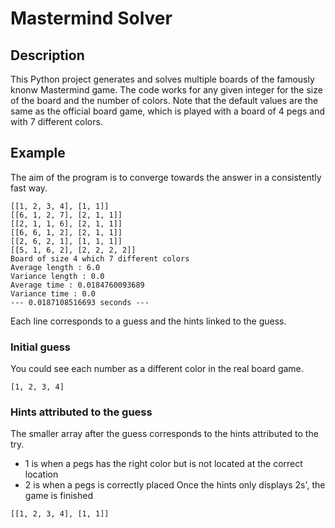 # Mastermind Solver

## Description 

This Python project generates and solves multiple boards of the famously knonw Mastermind game.
The code works for any given integer for the size of the board and the number of colors. Note that the default values are the same as the official board game, which is played with a board of 4 pegs and with 7 different colors.


## Example 

The aim of the program is to converge towards the answer in a consistently fast way.

```
[[1, 2, 3, 4], [1, 1]]
[[6, 1, 2, 7], [2, 1, 1]]
[[2, 1, 1, 6], [2, 1, 1]]
[[6, 6, 1, 2], [2, 1, 1]]
[[2, 6, 2, 1], [1, 1, 1]]
[[5, 1, 6, 2], [2, 2, 2, 2]]
Board of size 4 which 7 different colors
Average length : 6.0
Variance length : 0.0
Average time : 0.0184760093689
Variance time : 0.0
--- 0.0187108516693 seconds ---
```

Each line corresponds to a guess and the hints linked to the guess. 

### Initial guess

You could see each number as a different color in the real board game. 
```
[1, 2, 3, 4]
```

### Hints attributed to the guess 

The smaller array after the guess corresponds to the hints attributed to the try.
* 1 is when a pegs has the right color but is not located at the correct location
* 2 is when a pegs is correctly placed
Once the hints only displays 2s', the game is finished
```
[[1, 2, 3, 4], [1, 1]]
```

